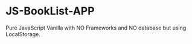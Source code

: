 # JS-BookList-APP
Pure JavaScript Vanilla with NO Frameworks and NO database but using LocalStorage.
